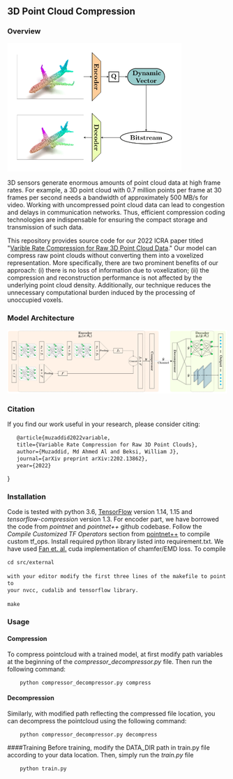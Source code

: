 ## 3D Point Cloud Compression

### Overview
<img src="images/overview.png" alt="overview" width="400"/>

3D sensors generate enormous amounts of point cloud data at high frame rates.
For example, a 3D point cloud with 0.7 million points per frame at 30 frames per
second needs a bandwidth of approximately 500 MB/s for video. Working with
uncompressed point cloud data can lead to congestion and delays in communication
networks. Thus, efficient compression coding technologies are indispensable for
ensuring the compact storage and transmission of such data.

This repository provides source code for our 2022 ICRA paper titled "[Varible
Rate Compression for Raw 3D Point Cloud Data](https://arxiv.org/pdf/2202.13862.pdf)."
Our model can compress raw point clouds without converting them into a voxelized
representation. More specifically, there are two prominent benefits of our
approach: (i) there is no loss of information due to voxelization; (ii) the
compression and reconstruction performance is not affected by the underlying
point cloud density. Additionally, our technique reduces the unnecessary
computational burden induced by the processing of unoccupied voxels. 

### Model Architecture 
<img src="images/model_architecture.png" alt="model_architecture" width="800"/>

### Citation
If you find our work useful in your research, please consider citing:

       @article{muzaddid2022variable,
       title={Variable Rate Compression for Raw 3D Point Clouds},
       author={Muzaddid, Md Ahmed Al and Beksi, William J},
       journal={arXiv preprint arXiv:2202.13862},
       year={2022}
}

### Installation

Code is tested with python 3.6, <a href="https://www.tensorflow.org/install/">TensorFlow</a> 
version 1.14, 1.15 and *tensorflow-compression* version 1.3. For encoder part,
we have borrowed the code from *pointnet* and *pointnet++* github codebase.
Follow the *Compile Customized TF Operators* section
from [pointnet++](https://github.com/charlesq34/pointnet2) to compile custom 
tf_ops. Install required python library listed into requirement.txt.
We have used [Fan et. al.](https://github.com/fanhqme/PointSetGeneration)
cuda implementation of chamfer/EMD loss. To compile
```
cd src/external

with your editor modify the first three lines of the makefile to point to 
your nvcc, cudalib and tensorflow library.

make
``` 
### Usage

#### Compression
To compress pointcloud with a trained model, at first modify path 
 variables at the beginning of the *compressor_decompressor.py* file.
 Then run the following command: 

        python compressor_decompressor.py compress 

#### Decompression
Similarly, with modified path reflecting the compressed file location,
 you can decompress the pointcloud using the following command: 

        python compressor_decompressor.py decompress 

####Training
Before training, modify the DATA_DIR path in train.py file according to your
data location. Then, simply run the *train.py* file 

        python train.py 
